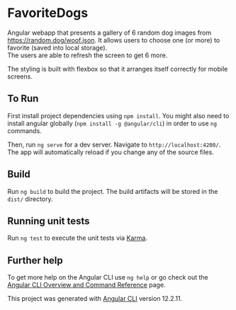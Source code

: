 # FavoriteDogs

Angular webapp that presents a gallery of 6 random dog images from https://random.dog/woof.json. 
It allows users to choose one (or  more) to favorite (saved into local storage).  
The users are able to refresh the screen to get 6 more. 
 
The styling is built with flexbox so that it arranges itself correctly for mobile screens. 

## To Run

First install project dependencies using `npm install`. 
You might also need to install angular globally (`npm install -g @angular/cli`) in order to use `ng` commands.

Then, run `ng serve` for a dev server. Navigate to `http://localhost:4200/`. The app will automatically reload if you change any of the source files.

## Build

Run `ng build` to build the project. The build artifacts will be stored in the `dist/` directory.

## Running unit tests

Run `ng test` to execute the unit tests via [Karma](https://karma-runner.github.io).

## Further help

To get more help on the Angular CLI use `ng help` or go check out the [Angular CLI Overview and Command Reference](https://angular.io/cli) page.


This project was generated with [Angular CLI](https://github.com/angular/angular-cli) version 12.2.11.

